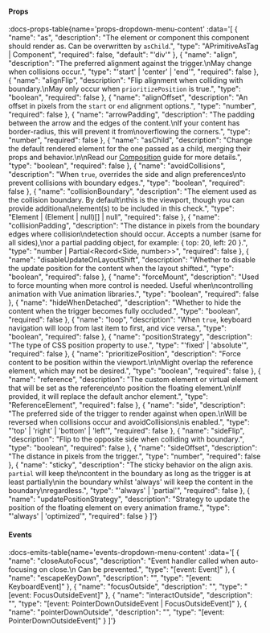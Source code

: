 <!-- This file was automatic generated. Do not edit it manually -->

#### Props
:docs-props-table{name='props-dropdown-menu-content' :data='[
  {
    "name": "as",
    "description": "The element or component this component should render as. Can be overwritten by `asChild`.",
    "type": "APrimitiveAsTag | Component",
    "required": false,
    "default": "\'div\'"
  },
  {
    "name": "align",
    "description": "The preferred alignment against the trigger.\\nMay change when collisions occur.",
    "type": "\'start\' | \'center\' | \'end\'",
    "required": false
  },
  {
    "name": "alignFlip",
    "description": "Flip alignment when colliding with boundary.\\nMay only occur when `prioritizePosition` is true.",
    "type": "boolean",
    "required": false
  },
  {
    "name": "alignOffset",
    "description": "An offset in pixels from the `start` or `end` alignment options.",
    "type": "number",
    "required": false
  },
  {
    "name": "arrowPadding",
    "description": "The padding between the arrow and the edges of the content.\\nIf your content has border-radius, this will prevent it from\\noverflowing the corners.",
    "type": "number",
    "required": false
  },
  {
    "name": "asChild",
    "description": "Change the default rendered element for the one passed as a child, merging their props and behavior.\\n\\nRead our [Composition](https://akar.vinicunca.dev/core/guides/composition) guide for more details.",
    "type": "boolean",
    "required": false
  },
  {
    "name": "avoidCollisions",
    "description": "When `true`, overrides the side and align preferences\\nto prevent collisions with boundary edges.",
    "type": "boolean",
    "required": false
  },
  {
    "name": "collisionBoundary",
    "description": "The element used as the collision boundary. By default\\nthis is the viewport, though you can provide additional\\nelement(s) to be included in this check.",
    "type": "Element | (Element | null)[] | null",
    "required": false
  },
  {
    "name": "collisionPadding",
    "description": "The distance in pixels from the boundary edges where collision\\ndetection should occur. Accepts a number (same for all sides),\\nor a partial padding object, for example: { top: 20, left: 20 }.",
    "type": "number | Partial<Record<Side, number>>",
    "required": false
  },
  {
    "name": "disableUpdateOnLayoutShift",
    "description": "Whether to disable the update position for the content when the layout shifted.",
    "type": "boolean",
    "required": false
  },
  {
    "name": "forceMount",
    "description": "Used to force mounting when more control is needed. Useful when\\ncontrolling animation with Vue animation libraries.",
    "type": "boolean",
    "required": false
  },
  {
    "name": "hideWhenDetached",
    "description": "Whether to hide the content when the trigger becomes fully occluded.",
    "type": "boolean",
    "required": false
  },
  {
    "name": "loop",
    "description": "When `true`, keyboard navigation will loop from last item to first, and vice versa.",
    "type": "boolean",
    "required": false
  },
  {
    "name": "positionStrategy",
    "description": "The type of CSS position property to use.",
    "type": "\'fixed\' | \'absolute\'",
    "required": false
  },
  {
    "name": "prioritizePosition",
    "description": "Force content to be position within the viewport.\\n\\nMight overlap the reference element, which may not be desired.",
    "type": "boolean",
    "required": false
  },
  {
    "name": "reference",
    "description": "The custom element or virtual element that will be set as the reference\\nto position the floating element.\\n\\nIf provided, it will replace the default anchor element.",
    "type": "ReferenceElement",
    "required": false
  },
  {
    "name": "side",
    "description": "The preferred side of the trigger to render against when open.\\nWill be reversed when collisions occur and avoidCollisions\\nis enabled.",
    "type": "\'top\' | \'right\' | \'bottom\' | \'left\'",
    "required": false
  },
  {
    "name": "sideFlip",
    "description": "Flip to the opposite side when colliding with boundary.",
    "type": "boolean",
    "required": false
  },
  {
    "name": "sideOffset",
    "description": "The distance in pixels from the trigger.",
    "type": "number",
    "required": false
  },
  {
    "name": "sticky",
    "description": "The sticky behavior on the align axis. `partial` will keep the\\ncontent in the boundary as long as the trigger is at least partially\\nin the boundary whilst \'always\' will keep the content in the boundary\\nregardless.",
    "type": "\'always\' | \'partial\'",
    "required": false
  },
  {
    "name": "updatePositionStrategy",
    "description": "Strategy to update the position of the floating element on every animation frame.",
    "type": "\'always\' | \'optimized\'",
    "required": false
  }
]'} 

#### Events

:docs-emits-table{name='events-dropdown-menu-content' :data='[
  {
    "name": "closeAutoFocus",
    "description": "Event handler called when auto-focusing on close.\\n    Can be prevented.",
    "type": "[event: Event]"
  },
  {
    "name": "escapeKeyDown",
    "description": "",
    "type": "[event: KeyboardEvent]"
  },
  {
    "name": "focusOutside",
    "description": "",
    "type": "[event: FocusOutsideEvent]"
  },
  {
    "name": "interactOutside",
    "description": "",
    "type": "[event: PointerDownOutsideEvent | FocusOutsideEvent]"
  },
  {
    "name": "pointerDownOutside",
    "description": "",
    "type": "[event: PointerDownOutsideEvent]"
  }
]'} 
